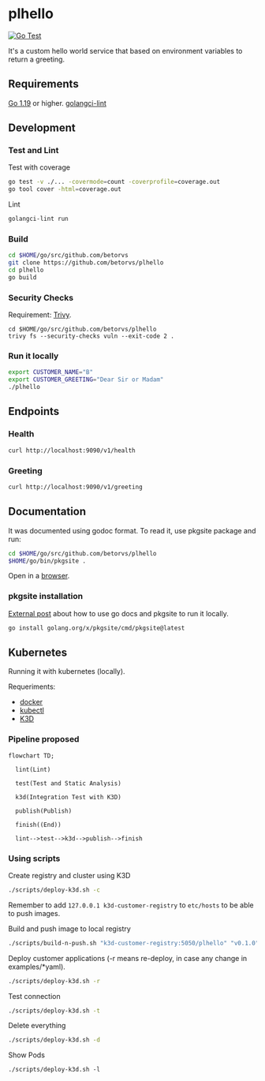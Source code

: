 # plhello

[![Go Test](https://github.com/betorvs/plhello/actions/workflows/push.yaml/badge.svg)](https://github.com/betorvs/plhello/actions/workflows/push.yaml)   

It's a custom hello world service that based on environment variables to return a greeting.

## Requirements

[Go 1.19](https://go.dev/dl/) or higher.
[golangci-lint](https://golangci-lint.run/)


## Development

### Test and Lint

Test with coverage
```bash
go test -v ./... -covermode=count -coverprofile=coverage.out
go tool cover -html=coverage.out
```

Lint
```bash
golangci-lint run
```

### Build

```bash
cd $HOME/go/src/github.com/betorvs
git clone https://github.com/betorvs/plhello
cd plhello
go build
```

### Security Checks

Requirement: [Trivy](https://aquasecurity.github.io/trivy/).

```
cd $HOME/go/src/github.com/betorvs/plhello
trivy fs --security-checks vuln --exit-code 2 .
```

### Run it locally

```bash
export CUSTOMER_NAME="B"
export CUSTOMER_GREETING="Dear Sir or Madam"
./plhello
```

## Endpoints

### Health

```bash
curl http://localhost:9090/v1/health
```

### Greeting

```bash
curl http://localhost:9090/v1/greeting
```

## Documentation

It was documented using godoc format. To read it, use pkgsite package and run:

```bash
cd $HOME/go/src/github.com/betorvs/plhello
$HOME/go/bin/pkgsite .
```

Open in a [browser](http://localhost:8080/github.com/betorvs/plhello).

### pkgsite installation

[External post](https://medium.com/geekculture/release-your-go-package-on-pkg-go-dev-886ec42fbc77) about how to use go docs and pkgsite to run it locally.

```bash
go install golang.org/x/pkgsite/cmd/pkgsite@latest
```


## Kubernetes

Running it with kubernetes (locally). 

Requeriments:
- [docker](https://docs.docker.com/install/)
- [kubectl](https://kubernetes.io/docs/tasks/tools/#kubectl)
- [K3D](https://k3d.io/v5.4.6/)

### Pipeline proposed

```mermaid
flowchart TD;

  lint(Lint)

  test(Test and Static Analysis)

  k3d(Integration Test with K3D)

  publish(Publish)

  finish((End))

  lint-->test-->k3d-->publish-->finish

```

### Using scripts

Create registry and cluster using K3D
```bash
./scripts/deploy-k3d.sh -c
```
Remember to add `127.0.0.1 k3d-customer-registry` to `etc/hosts` to be able to push images.

Build and push image to local registry
```bash
./scripts/build-n-push.sh "k3d-customer-registry:5050/plhello" "v0.1.0" "local-develop" "local"
```

Deploy customer applications (-r means re-deploy, in case any change in examples/*yaml).
```bash
./scripts/deploy-k3d.sh -r
```

Test connection
```bash
./scripts/deploy-k3d.sh -t
```

Delete everything
```bash
./scripts/deploy-k3d.sh -d
```

Show Pods
```
./scripts/deploy-k3d.sh -l
```